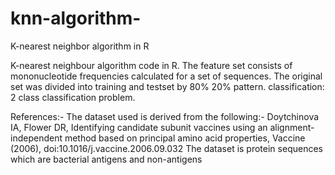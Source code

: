 # knn-algorithm-
K-nearest neighbor algorithm in R  

K-nearest neighbour algorithm code in R.
The feature set consists of mononucleotide frequencies calculated for a set of sequences.
The original set was divided into training and testset by 80% 20% pattern.
classification: 2 class classification problem.

References:-
The dataset used is derived from the following:-
 Doytchinova IA, Flower DR, Identifying candidate subunit vaccines using an alignment-independent method based on principal amino acid properties, Vaccine (2006), doi:10.1016/j.vaccine.2006.09.032
The dataset is protein sequences which are bacterial antigens and non-antigens
